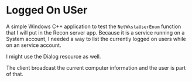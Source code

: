 # Logged On USer

A simple Windows C++ application to test the ```NetWkstaUserEnum``` function that I will put in the Recon server app. 
Because it is a service running on a System account, I needed a way to list the currently logged on users while on an service account.

I might use the Dialog resource as well.

The client broadcast the current computer information and the user is part of that.

